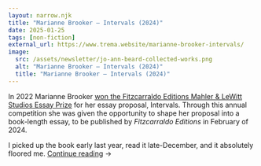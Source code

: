 ```yaml
---
layout: narrow.njk
title: "Marianne Brooker – Intervals (2024)"
date: 2025-01-25
tags: [non-fiction]
external_url: https://www.trema.website/marianne-brooker-intervals/
image:
  src: /assets/newsletter/jo-ann-beard-collected-works.png
  alt: "Marianne Brooker – Intervals (2024)"
  title: "Marianne Brooker – Intervals (2024)"
---
```


In 2022 Marianne Brooker [won the Fitzcarraldo Editions Mahler & LeWitt Studios Essay Prize](https://fitzcarraldoeditions.com/2022/05/marianne-brooker-wins-the-2022-fitzcarraldo-editions-mahler-lewitt-studios-essay-prize/?ref=trema.website "On Marianne Brooker winning the essay prize") for her essay proposal, Intervals. Through this annual competition she was given the opportunity to shape her proposal into a book-length essay, to be published by _Fitzcarraldo Editions_ in February of 2024.

I picked up the book early last year, read it late-December, and it absolutely floored me. <a href="{{ external_url }}" title="Read my recommendation for Intervals by Marianne Brooker" rel="external" target="_blank">Continue reading</a> →